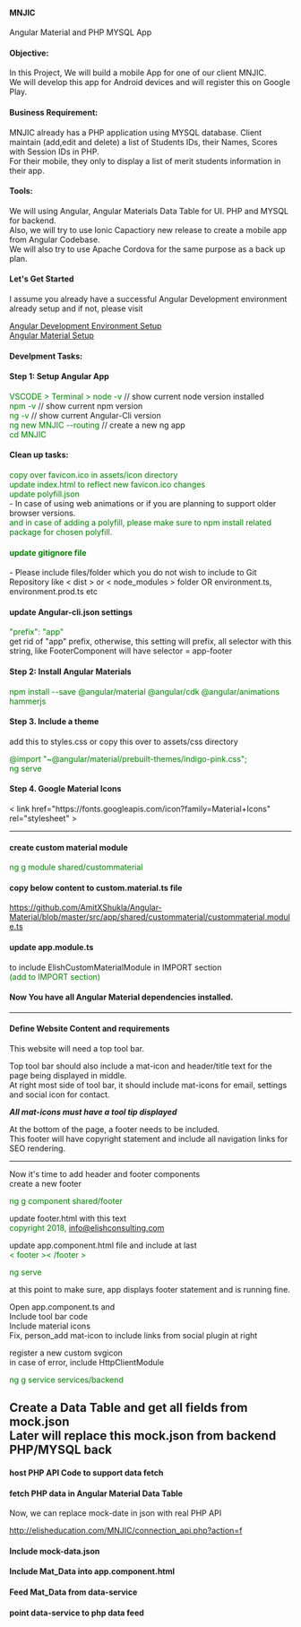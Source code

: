 <h4>MNJIC</h4>
Angular Material and PHP MYSQL App
<h4>Objective:</h4>
In this Project, We will build a mobile App for one of our client MNJIC.<br>
We will develop this app for Android devices and will register this on Google Play.
<h4>Business Requirement:</h4>
MNJIC already has a PHP application using MYSQL database. Client maintain (add,edit and delete) a list of Students IDs, their Names, Scores with Session IDs in PHP.<br>
For their mobile, they only to display a list of merit students information in their app.
<h4>Tools:</h4>
We will using Angular, Angular Materials Data Table for UI. PHP and MYSQL for backend.<br>
Also, we will try to use Ionic Capactiory new release to create a mobile app from Angular Codebase.<br>
We will also try to use Apache Cordova for the same purpose as a back up plan.
<h4>Let's Get Started</h4>

I assume you already have a successful Angular Development environment already setup and 
if not, please visit 

<a href="https://github.com/AmitXShukla/Angular-Capacitor-Firebase-Setup" target="_blank">Angular Development Environment Setup</a><br>
<a href="https://github.com/AmitXShukla/Angular-Material" target="_blank">Angular Material Setup</a><br>

<h4>Develpment Tasks:</h4>

<h4> Step 1: Setup Angular App</h4>

<span style="color:green">VSCODE > Terminal > node -v</span>  // show current node version installed<br>
<span style="color:green">npm -v</span> // show current npm version<br>
<span style="color:green">ng -v</span> // show current Angular-Cli version<br>
<span style="color:green">ng new MNJIC --routing</span> // create a new ng app<br>
<span style="color:green"> cd MNJIC</span><br>
<h4> Clean up tasks:</h4>
<span style="color:green">copy over favicon.ico in assets/icon directory</span><br>
<span style="color:green">update index.html to reflect new favicon.ico changes</span><br>
<span style="color:green">update polyfill.json</span><br> - In case of using web animations or if you are planning to support older browser versions.<br>
<span style="color:green">and in case of adding a polyfill, please make sure to npm install related package for chosen polyfill.</span><br>
<span style="color:green"><h4>update gitignore file</h4></span>
- Please include files/folder which you do not wish to include to Git Repository like < dist > or < node_modules > folder
OR environment.ts, environment.prod.ts etc

<h4>update Angular-cli.json settings </h4>
<span style="color:green">"prefix": "app" </span><br>
get rid of "app" prefix, otherwise, this setting will prefix, all selector with this string, like FooterComponent will have selector = app-footer
<br>
<h4> Step 2: Install Angular Materials</h4>
<span style="color:green">npm install --save @angular/material @angular/cdk @angular/animations hammerjs</span><br>

<h4> Step 3. Include a theme</h4>
add this to styles.css or copy this over to assets/css directory<br>

<span style="color:green">@import "~@angular/material/prebuilt-themes/indigo-pink.css";</span><br>
<span style="color:green"> ng serve</span><br>

<h4> Step 4. Google Material Icons</h4>
< link href="https://fonts.googleapis.com/icon?family=Material+Icons" rel="stylesheet" >

_________________________

<h4>create custom material module</h4>
<span style="color:green">ng g module shared/custommaterial</span><br>

<h4>copy below content to custom.material.ts file</h4>

https://github.com/AmitXShukla/Angular-Material/blob/master/src/app/shared/custommaterial/custommaterial.module.ts<br>

<h4>update app.module.ts</h4> to include ElishCustomMaterialModule in IMPORT section <br>
<span style="color:green">(add to IMPORT section)</span>

<h4>Now You have all Angular Material dependencies installed.</h4>

_________________________

<h4>Define Website Content and requirements</h4>
This website will need a top tool bar.<br>

Top tool bar should also include a mat-icon and header/title text for the page being displayed in middle.<br>
At right most side of tool bar, it should include mat-icons for email, settings and social icon for contact.<br>

<b><i> All mat-icons must have a tool tip displayed</i></b><br>

At the bottom of the page, a footer needs to be included.<br>
This footer will have copyright statement and include all navigation links for SEO rendering.

_________________________

Now it's time to add header and footer components<br>
create a new footer <br>

<span style="color:green">ng g component shared/footer</span><br>

update footer.html with this text<br>
<span style="color:green">copyright 2018, info@elishconsulting.com</span><br>

update app.component.html file and include at last<br>
<span style="color:green">< footer >< /footer ></span><br>

<span style="color:green"> ng serve</span><br>

at this point to make sure, app displays footer statement and is running fine.

Open app.component.ts and<br>
Include tool bar code<br>
Include material icons<br>
Fix, person_add mat-icon to include links from social plugin at right<br>

register a new custom svgicon<br>
in case of error, include HttpClientModule<br>

<span style="color:green">ng g service services/backend</span><br>

Create a Data Table and get all fields from mock.json<br>
Later will replace this mock.json from backend PHP/MYSQL back
----------------------------------------------------
<h4>host PHP API Code to support data fetch</h4>
<h4>fetch PHP data in Angular Material Data Table</h4>
Now, we can replace mock-date in json with real PHP API<br>

http://elisheducation.com/MNJIC/connection_api.php?action=f<br>

<h4>Include mock-data.json</h4>
<h4>Include Mat_Data into app.component.html</h4>
<h4>Feed Mat_Data from data-service</h4>
<h4>point data-service to php data feed</h4> 